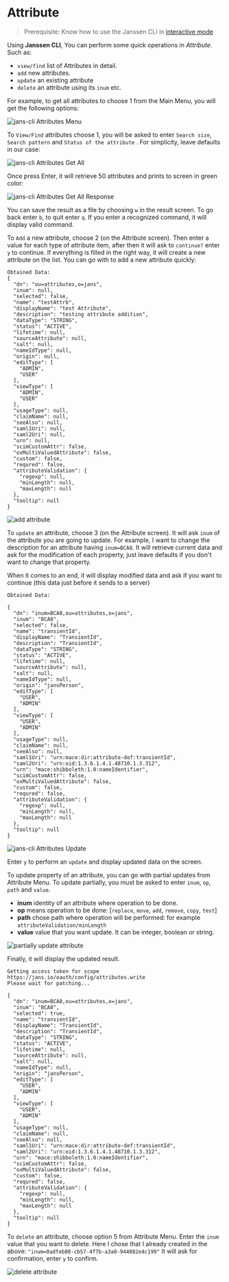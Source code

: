 # Attribute

> Prerequisite: Know how to use the Janssen CLI in [interactive mode](im-index.md)

Using **Janssen CLI**, You can perform some quick operations in _Attribute_. Such as:
- `view/find` list of Attributes in detail.
- `add` new attributes.
- `update` an existing attribute
- `delete` an attribute using its `inum` etc.

For example, to get all attributes to choose 1 from the Main Menu, you will get the following options:

![jans-cli Attributes Menu](../../../assets/image-im-attributes-main-03042021.png)

To `View/Find` attributes choose 1, you will be asked to enter `Search size`,  `Search pattern` and `Status of the attribute` . For simplicity, leave defaults in our case:

![jans-cli Attributes Get All](../../../assets/image-im-attributes-get-all-03042021.png)

Once press Enter, it will retrieve 50 attributes and prints to screen in green color:

![jans-cli Attributes Get All Response](../../../assets/image-im-attributes-get-all-response-03042021.png)

You can save the result as a file by choosing `w` in the result screen. To go back enter `b`, to quit enter `q`. If you enter a recognized command, it will display valid command.

To `Add` a new attribute, choose 2 (on the Attribute screen). Then enter a value for each type of attribute item, after then it will ask to `continue?` enter `y` to continue. If everything is filled in the right way, it will create a new attribute on the list.
You can go with to add a new attribute quickly:
```text
Obtained Data:
{
  "dn": "ou=attributes,o=jans",
  "inum": null,
  "selected": false,
  "name": "testAttrb",
  "displayName": "test Attribute",
  "description": "testing attribute addition",
  "dataType": "STRING",
  "status": "ACTIVE",
  "lifetime": null,
  "sourceAttribute": null,
  "salt": null,
  "nameIdType": null,
  "origin": null,
  "editType": [
    "ADMIN",
    "USER"
  ],
  "viewType": [
    "ADMIN",
    "USER"
  ],
  "usageType": null,
  "claimName": null,
  "seeAlso": null,
  "saml1Uri": null,
  "saml2Uri": null,
  "urn": null,
  "scimCustomAttr": false,
  "oxMultiValuedAttribute": false,
  "custom": false,
  "requred": false,
  "attributeValidation": {
    "regexp": null,
    "minLength": null,
    "maxLength": null
  },
  "tooltip": null
}
```

![add attribute](../../../assets/image-im-add-attrb-03042021.png) 

To `update` an attribute, choose 3 (on the Attribute screen). It will ask `inum` of the attribute you are going to update. For example, I want to change the description for an attribute having `inum=BCA8`. 
It will retrieve current data and ask for the modification of each property, just leave defaults if you don't want to change that property.

When it comes to an end, it will display modified data and ask if you want to continue (this data just before it sends to a server)

```text
Obtained Data:

{
  "dn": "inum=BCA8,ou=attributes,o=jans",
  "inum": "BCA8",
  "selected": false,
  "name": "transientId",
  "displayName": "TransientId",
  "description": "TransientId",
  "dataType": "STRING",
  "status": "ACTIVE",
  "lifetime": null,
  "sourceAttribute": null,
  "salt": null,
  "nameIdType": null,
  "origin": "jansPerson",
  "editType": [
    "USER",
    "ADMIN"
  ],
  "viewType": [
    "USER",
    "ADMIN"
  ],
  "usageType": null,
  "claimName": null,
  "seeAlso": null,
  "saml1Uri": "urn:mace:dir:attribute-def:transientId",
  "saml2Uri": "urn:oid:1.3.6.1.4.1.48710.1.3.312",
  "urn": "mace:shibboleth:1.0:nameIdentifier",
  "scimCustomAttr": false,
  "oxMultiValuedAttribute": false,
  "custom": false,
  "requred": false,
  "attributeValidation": {
    "regexp": null,
    "minLength": null,
    "maxLength": null
  },
  "tooltip": null
}
```
![jans-cli Attributes Update](../../../assets/image-im-attributes-update-03042021.png)

Enter `y` to perform an `update` and display updated data on the screen.

To update property of an attribute, you can go with partial updates from Attribute Menu. To update partially, you must be asked to enter `inum`, `op`, `path` and `value`.
- **__inum__** identity of an attribute where operation to be done.
- **__op__** means operation to be done: [`replace`, `move`, `add`, `remove`, `copy`, `test`]
- **__path__** chose path where operation will be performed: for example `attributeValidation/minLength`
- **__value__** value that you want update. It can be integer, boolean or string.

![partially update attribute](../../../assets/image-im-partial-attrb-update-03042021.png)

Finally, it will display the updated result.

```text
Getting access token for scope https://jans.io/oauth/config/attributes.write
Please wait for patching...

{
  "dn": "inum=BCA8,ou=attributes,o=jans",
  "inum": "BCA8",
  "selected": true,
  "name": "transientId",
  "displayName": "TransientId",
  "description": "TransientId",
  "dataType": "STRING",
  "status": "ACTIVE",
  "lifetime": null,
  "sourceAttribute": null,
  "salt": null,
  "nameIdType": null,
  "origin": "jansPerson",
  "editType": [
    "USER",
    "ADMIN"
  ],
  "viewType": [
    "USER",
    "ADMIN"
  ],
  "usageType": null,
  "claimName": null,
  "seeAlso": null,
  "saml1Uri": "urn:mace:dir:attribute-def:transientId",
  "saml2Uri": "urn:oid:1.3.6.1.4.1.48710.1.3.312",
  "urn": "mace:shibboleth:1.0:nameIdentifier",
  "scimCustomAttr": false,
  "oxMultiValuedAttribute": false,
  "custom": false,
  "requred": false,
  "attributeValidation": {
    "regexp": null,
    "minLength": null,
    "maxLength": null
  },
  "tooltip": null
}
```

To `delete` an attribute, choose option 5 from Attribute Menu. Enter the `inum` value that you want to delete. Here I chose that I already created in the above: `"inum=0adfeb80-cb57-4f7b-a3a0-944082e4c199"` It will ask for confirmation, enter `y` to confirm.

![delete attribute](../../../assets/image-im-delete-attrb-03042021.png)

